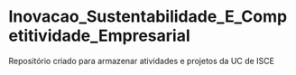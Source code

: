 # Inovacao_Sustentabilidade_E_Competitividade_Empresarial
 Repositório criado para armazenar atividades e projetos da UC de ISCE
